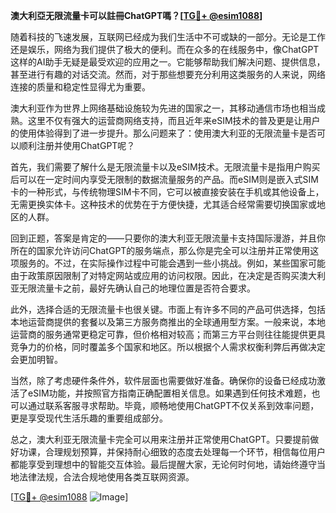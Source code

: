 **澳大利亞无限流量卡可以註冊ChatGPT嗎？[[TG💪+ @esim1088](https://t.me/s/esim1088)]**

随着科技的飞速发展，互联网已经成为我们生活中不可或缺的一部分。无论是工作还是娱乐，网络为我们提供了极大的便利。而在众多的在线服务中，像ChatGPT这样的AI助手无疑是最受欢迎的应用之一。它能够帮助我们解决问题、提供信息，甚至进行有趣的对话交流。然而，对于那些想要充分利用这类服务的人来说，网络连接的质量和稳定性显得尤为重要。

澳大利亚作为世界上网络基础设施较为先进的国家之一，其移动通信市场也相当成熟。这里不仅有强大的运营商网络支持，而且近年来eSIM技术的普及更是让用户的使用体验得到了进一步提升。那么问题来了：使用澳大利亚的无限流量卡是否可以顺利注册并使用ChatGPT呢？

首先，我们需要了解什么是无限流量卡以及eSIM技术。无限流量卡是指用户购买后可以在一定时间内享受无限制的数据流量服务的产品。而eSIM则是嵌入式SIM卡的一种形式，与传统物理SIM卡不同，它可以被直接安装在手机或其他设备上，无需更换实体卡。这种技术的优势在于方便快捷，尤其适合经常需要切换国家或地区的人群。

回到正题，答案是肯定的——只要你的澳大利亚无限流量卡支持国际漫游，并且你所在的国家允许访问ChatGPT的服务端点，那么你是完全可以注册并正常使用这项服务的。不过，在实际操作过程中可能会遇到一些小挑战。例如，某些国家可能由于政策原因限制了对特定网站或应用的访问权限。因此，在决定是否购买澳大利亚无限流量卡之前，最好先确认自己的地理位置是否符合要求。

此外，选择合适的无限流量卡也很关键。市面上有许多不同的产品可供选择，包括本地运营商提供的套餐以及第三方服务商推出的全球通用型方案。一般来说，本地运营商的服务通常更稳定可靠，但价格相对较高；而第三方平台则往往能提供更具竞争力的价格，同时覆盖多个国家和地区。所以根据个人需求权衡利弊后再做决定会更加明智。

当然，除了考虑硬件条件外，软件层面也需要做好准备。确保你的设备已经成功激活了eSIM功能，并按照官方指南正确配置相关信息。如果遇到任何技术难题，也可以通过联系客服寻求帮助。毕竟，顺畅地使用ChatGPT不仅关系到效率问题，更是享受现代生活乐趣的重要组成部分。

总之，澳大利亚无限流量卡完全可以用来注册并正常使用ChatGPT。只要提前做好功课，合理规划预算，并保持耐心细致的态度去处理每一个环节，相信每位用户都能享受到理想中的智能交互体验。最后提醒大家，无论何时何地，请始终遵守当地法律法规，合法合规地使用各类互联网资源。

[[TG💪+ @esim1088](https://t.me/s/esim1088) ![Image](https://i.postimg.cc/4NQfJmqS/Snipaste-2025-05-13-00-14-12.png)]